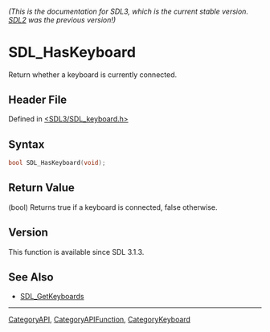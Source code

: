 ###### (This is the documentation for SDL3, which is the current stable version. [SDL2](https://wiki.libsdl.org/SDL2/) was the previous version!)
# SDL_HasKeyboard

Return whether a keyboard is currently connected.

## Header File

Defined in [<SDL3/SDL_keyboard.h>](https://github.com/libsdl-org/SDL/blob/main/include/SDL3/SDL_keyboard.h)

## Syntax

```c
bool SDL_HasKeyboard(void);
```

## Return Value

(bool) Returns true if a keyboard is connected, false otherwise.

## Version

This function is available since SDL 3.1.3.

## See Also

- [SDL_GetKeyboards](SDL_GetKeyboards)

----
[CategoryAPI](CategoryAPI), [CategoryAPIFunction](CategoryAPIFunction), [CategoryKeyboard](CategoryKeyboard)

